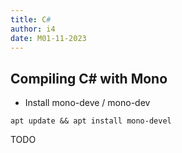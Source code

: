 ```yaml
---
title: C#
author: i4
date: M01-11-2023
---
```


## Compiling C# with Mono

- Install mono-deve / mono-dev

```
apt update && apt install mono-devel
```

TODO
